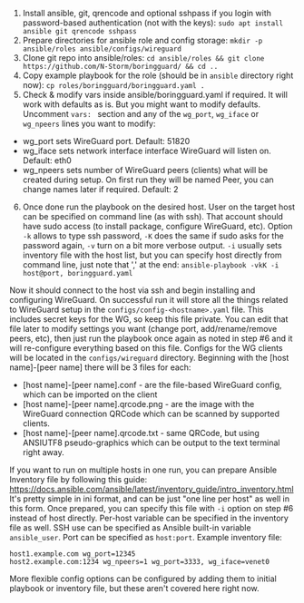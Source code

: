 1. Install ansible, git, qrencode and optional sshpass if you login with password-based authentication (not with the keys):
  `sudo apt install ansible git qrencode sshpass`
2. Prepare directories for ansible role and config storage:
  `mkdir -p ansible/roles ansible/configs/wireguard`
3. Clone git repo into ansible/roles:
  `cd ansible/roles && git clone https://github.com/N-Storm/boringguard/ && cd ..`
4. Copy example playbook for the role (should be in `ansible` directory right now):
  `cp roles/boringguard/boringguard.yaml .`
5. Check & modify vars inside ansible/boringguard.yaml if required. It will work with defaults as is. But you might want to modify defaults. Uncomment `vars: ` section and any of the `wg_port`, `wg_iface` or `wg_npeers` lines you want to modify:
  * wg_port sets WireGuard port. Default: 51820
  * wg_iface sets network interface interface WireGuard will listen on. Default: eth0
  * wg_npeers sets number of WireGuard peers (clients) what will be created during setup. On first run they will be named Peer<N>, you can change names later if required. Default: 2
6. Once done run the playbook on the desired host. User on the target host can be specified on command line (as with ssh). That account should have sudo access (to install package, configure WireGuard, etc). Option `-k` allows to type ssh password, `-K` does the same if sudo asks for the password again, `-v` turn on a bit more verbose output. `-i` usually sets inventory file with the host list, but you can specify host directly from command line, just note that ',' at the end:
  `ansible-playbook -vkK -i host@port, boringguard.yaml`

Now it should connect to the host via ssh and begin installing and configuring WireGuard. On successful run it will store all the things related to WireGuard setup in the `configs/config-<hostname>.yaml` file. This includes secret keys for the WG, so keep this file private. You can edit that file later to modify settings you want (change port, add/rename/remove peers, etc), then just run the playbook once again as noted in step #6 and it will re-configure everything based on this file.
Configs for the WG clients will be located in the `configs/wireguard` directory. Beginning with the [host name]-[peer name] there will be 3 files for each:
* [host name]-[peer name].conf  - are the file-based WireGuard config, which can be imported on the client
* [host name]-[peer name].qrcode.png - are the image with the WireGuard connection QRCode which can be scanned by supported clients.
* [host name]-[peer name].qrcode.txt - same QRCode, but using ANSIUTF8 pseudo-graphics which can be output to the text terminal right away.

If you want to run on multiple hosts in one run, you can prepare Ansible Inventory file by following this guide: https://docs.ansible.com/ansible/latest/inventory_guide/intro_inventory.html
It's pretty simple in ini format, and can be just "one line per host" as well in this form. Once prepared, you can specify this file with `-i` option on step #6 instead of host directly. Per-host variable can be specified in the inventory file as well. SSH use can be specified as Ansible built-in variable `ansible_user`. Port can be specified as `host:port`. Example inventory file:

```
host1.example.com wg_port=12345
host2.example.com:1234 wg_npeers=1 wg_port=3333, wg_iface=venet0
```

More flexible config options can be configured by adding them to initial playbook or inventory file, but these aren't covered here right now.
